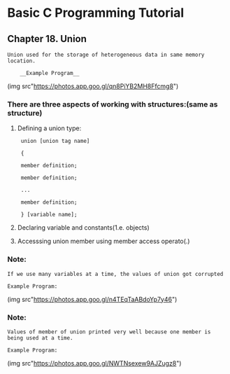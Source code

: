 # Basic C Programming Tutorial
## Chapter 18. Union

    Union used for the storage of heterogeneous data in same memory location.

        __Example Program__

(img src"https://photos.app.goo.gl/qn8PiYB2MH8Ffcmg8")

### There are three aspects of working with structures:(same as structure)

1. Defining a union type:

        union [union tag name]

        {

        member definition;

        member definition;

        ...

        member definition;

        } [variable name];


2. Declaring variable and constants(1.e. objects)

3. Accesssing union member using member access operato(.)

### Note:

    If we use many variables at a time, the values of union got corrupted 

    Example Program:

(img src"https://photos.app.goo.gl/n4TEqTaABdoYp7y46")

### Note:

    Values of member of union printed very well because one member is being used at a time.
    
    Example Program:

(img src"https://photos.app.goo.gl/NWTNsexew9AJZugz8")